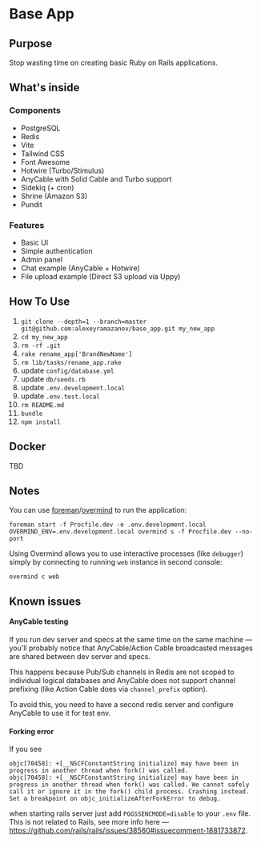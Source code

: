 # Base App

## Purpose

Stop wasting time on creating basic Ruby on Rails applications.

## What's inside

### Components

* PostgreSQL
* Redis
* Vite
* Tailwind CSS
* Font Awesome
* Hotwire (Turbo/Stimulus)
* AnyCable with Solid Cable and Turbo support
* Sidekiq (+ cron)
* Shrine (Amazon S3)
* Pundit

### Features

* Basic UI
* Simple authentication
* Admin panel
* Chat example (AnyCable + Hotwire) 
* File upload example (Direct S3 upload via Uppy)

## How To Use

1. `git clone --depth=1 --branch=master git@github.com:alexeyramazanov/base_app.git my_new_app`
2. `cd my_new_app`
3. `rm -rf .git`
4. `rake rename_app['BrandNewName']`
5. `rm lib/tasks/rename_app.rake`
6. update `config/database.yml`
7. update `db/seeds.rb`
8. update `.env.development.local`
9. update `.env.test.local`
10. `rm README.md`
11. `bundle`
12. `npm install`

## Docker

TBD

## Notes

You can use [foreman](https://github.com/ddollar/foreman)/[overmind](https://github.com/DarthSim/overmind) to run the application:

```shell
foreman start -f Procfile.dev -e .env.development.local
OVERMIND_ENV=.env.development.local overmind s -f Procfile.dev --no-port
```

Using Overmind allows you to use interactive processes (like `debugger`) simply by connecting to running `web` instance in second console:

```shell
overmind c web
```

## Known issues

#### AnyCable testing

If you run dev server and specs at the same time on the same machine — you'll probably notice that AnyCable/Action Cable broadcasted messages are shared between dev server and specs.

This happens because Pub/Sub channels in Redis are not scoped to individual logical databases and AnyCable does not support channel prefixing (like Action Cable does via `channel_prefix` option).

To avoid this, you need to have a second redis server and configure AnyCable to use it for test env.

#### Forking error

If you see

```
objc[70458]: +[__NSCFConstantString initialize] may have been in progress in another thread when fork() was called.
objc[70458]: +[__NSCFConstantString initialize] may have been in progress in another thread when fork() was called. We cannot safely call it or ignore it in the fork() child process. Crashing instead. Set a breakpoint on objc_initializeAfterForkError to debug.
```

when starting rails server just add `PGGSSENCMODE=disable` to your `.env` file. This is not related to Rails, see more info here — https://github.com/rails/rails/issues/38560#issuecomment-1881733872.


